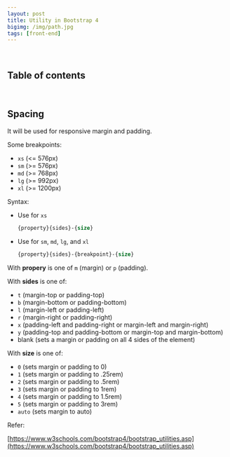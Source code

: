 ```yaml
---
layout: post
title: Utility in Bootstrap 4
bigimg: /img/path.jpg
tags: [front-end]
---
```


<br>

## Table of contents





<br>

## Spacing
It will be used for responsive margin and padding.

Some breakpoints:
- ```xs``` (<= 576px)
- ```sm``` (>= 576px)
- ```md``` (>= 768px)
- ```lg``` (>= 992px)
- ```xl``` (>= 1200px)

Syntax:

- Use for ```xs```

    ```css
    {property}{sides}-{size}
    ```

- Use for ```sm```, ```md```, ```lg```, and ```xl```

    ```css
    {property}{sides}-{breakpoint}-{size}
    ```

With **propery** is one of ```m``` (margin) or ```p``` (padding).

With **sides** is one of:
- ```t``` (margin-top or padding-top)
- ```b``` (margin-bottom or padding-bottom)
- ```l``` (margin-left or padding-left)
- ```r``` (margin-right or padding-right)
- ```x``` (padding-left and padding-right or margin-left and margin-right)
- ```y``` (padding-top and padding-bottom or margin-top and margin-bottom)
- blank (sets a margin or padding on all 4 sides of the element)

With **size** is one of: 
- ```0``` (sets margin or padding to 0)
- ```1``` (sets margin or padding to .25rem)
- ```2``` (sets margin or padding to .5rem)
- ```3``` (sets margin or padding to 1rem)
- ```4``` (sets margin or padding to 1.5rem)
- ```5``` (sets margin or padding to 3rem)
- ```auto``` (sets margin to auto)


Refer:

[https://www.w3schools.com/bootstrap4/bootstrap_utilities.asp](https://www.w3schools.com/bootstrap4/bootstrap_utilities.asp)

